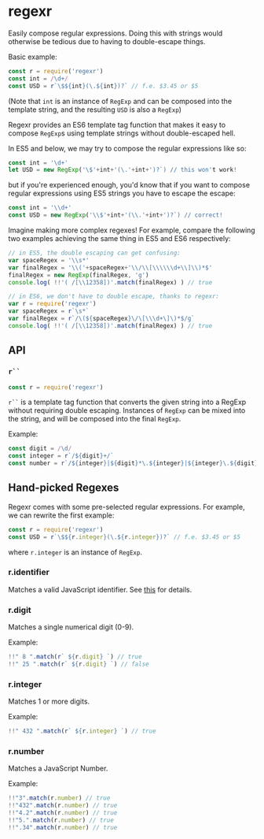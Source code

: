 regexr
======

Easily compose regular expressions. Doing this with strings would otherwise be
tedious due to having to double-escape things.

Basic example:

```js
const r = require('regexr')
const int = /\d+/
const USD = r`\$${int}(\.${int})?` // f.e. $3.45 or $5
```

(Note that `int` is an instance of `RegExp` and can be composed into the
template string, and the resulting `USD` is also a `RegExp`)

Regexr provides an ES6 template tag function that makes it easy to compose
`RegExp`s using template strings without double-escaped hell.

In ES5 and below, we may try to compose the regular expressions like so:

```js
const int = '\d+'
let USD = new RegExp('\$'+int+'(\.'+int+')?`) // this won't work!
```

but if you're experienced enough, you'd know that if you want to compose
regular expressions using ES5 strings you have to escape the escape:

```js
const int = '\\d+'
const USD = new RegExp('\\$'+int+'(\\.'+int+')?`) // correct!
```

Imagine making more complex regexes! For example, compare the following two
examples achieving the same thing in ES5 and ES6 respectively:

```js
// in ES5, the double escaping can get confusing:
var spaceRegex = '\\s*'
var finalRegex = '\\('+spaceRegex+'\\/\\[\\\\\\d+\\]\\)*$'
finalRegex = new RegExp(finalRegex, 'g')
console.log( !!'( /[\\12358])'.match(finalRegex) ) // true
```

```js
// in ES6, we don't have to double escape, thanks to regexr:
var r = require('regexr')
var spaceRegex = r`\s*`
var finalRegex = r`/\(${spaceRegex}\/\[\\\d+\]\)*$/g`
console.log( !!'( /[\\12358])'.match(finalRegex) ) // true
```

API
---

### ```` r`` ````

```js
const r = require('regexr')
```

```` r`` ```` is a template tag function that converts the given string into a
RegExp without requiring double escaping. Instances of `RegExp` can be mixed
into the string, and will be composed into the final `RegExp`.

Example:

```js
const digit = /\d/
const integer = r`/${digit}+/`
const number = r`/${integer}|${digit}*\.${integer}|${integer}\.${digit}*/` // f.e. 4.2, .5, 5.
```

Hand-picked Regexes
-------------------

Regexr comes with some pre-selected regular expressions. For example, we can
rewrite the first example:

```js
const r = require('regexr')
const USD = r`\$${r.integer}(\.${r.integer})?` // f.e. $3.45 or $5
```

where `r.integer` is an instance of `RegExp`.

### r.identifier

Matches a valid JavaScript identifier. See
[this](http://stackoverflow.com/questions/2008279/validate-a-javascript-function-name/9392578#9392578)
for details.

### r.digit

Matches a single numerical digit (0-9).

Example:

```js
!!" 8 ".match(r` ${r.digit} `) // true
!!" 25 ".match(r` ${r.digit} `) // false
```

### r.integer

Matches 1 or more digits.

Example:

```js
!!" 432 ".match(r` ${r.integer} `) // true
```

### r.number

Matches a JavaScript Number.

Example:

```js
!!"3".match(r.number) // true
!!"432".match(r.number) // true
!!"4.2".match(r.number) // true
!!"5.".match(r.number) // true
!!".34".match(r.number) // true
```
